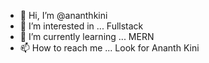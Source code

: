 - 👋 Hi, I’m @ananthkini
- 👀 I’m interested in ... Fullstack
- 🌱 I’m currently learning ... MERN
- 📫 How to reach me ... Look for Ananth Kini

<!---
ananthkini/ananthkini is a ✨ special ✨ repository because its `README.md` (this file) appears on your GitHub profile.
You can click the Preview link to take a look at your changes.
--->
